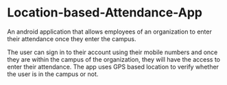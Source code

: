 # Location-based-Attendance-App
An android application that allows employees of an organization to enter their attendance once they enter the campus.

The user can sign in to their account using their mobile numbers and once they are within the campus of the organization, they will have the access to enter their attendance. 
The app uses GPS based location to verify whether the user is in the campus or not. 

